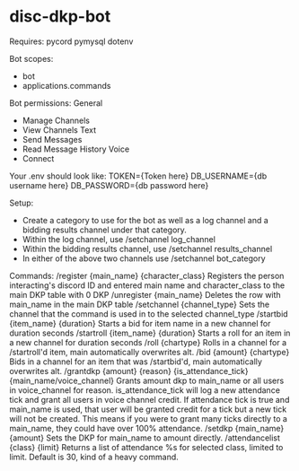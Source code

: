 # disc-dkp-bot

Requires:
pycord
pymysql
dotenv

Bot scopes:
- bot
- applications.commands

Bot permissions:
General
- Manage Channels
- View Channels
Text
- Send Messages
- Read Message History
Voice
- Connect

Your .env should look like:
TOKEN={Token here}
DB_USERNAME={db username here}
DB_PASSWORD={db password here}

Setup:
- Create a category to use for the bot as well as a log channel and a bidding results channel under that category.
- Within the log channel, use /setchannel log_channel
- Within the bidding results channel, use /setchannel results_channel
- In either of the above two channels use /setchannel bot_category

Commands:
/register {main_name} {character_class}
	Registers the person interacting's discord ID and entered main name and character_class to the main DKP table with 0 DKP
/unregister {main_name}
	Deletes the row with main_name in the main DKP table
/setchannel {channel_type}
	Sets the channel that the command is used in to the selected channel_type
/startbid {item_name} {duration}
	Starts a bid for item name in a new channel for duration seconds
/startroll {item_name} {duration}
	Starts a roll for an item in a new channel for duration seconds
/roll {chartype}
	Rolls in a channel for a /startroll'd item, main automatically overwrites alt.
/bid {amount} {chartype}
	Bids in a channel for an item that was /startbid'd, main automatically overwrites alt.
/grantdkp {amount} {reason} {is_attendance_tick} {main_name/voice_channel}
	Grants amount dkp to main_name or all users in voice_channel for reason. is_attendance_tick will log a new attendance tick and grant all users in voice channel credit. If attendance tick is true and main_name is used, that user will be granted credit for a tick but a new tick will not be created. This means if you were to grant many ticks directly to a main_name, they could have over 100% attendance.
/setdkp {main_name} {amount}
	Sets the DKP for main_name to amount directly.
/attendancelist {class} {limit}
	Returns a list of attendance %s for selected class, limited to limit. Default is 30, kind of a heavy command.
